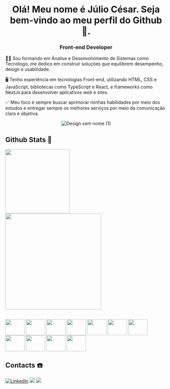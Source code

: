 <h1 align="center">Olá! Meu nome é Júlio César. Seja bem-vindo ao meu perfil do Github 👋.</h1> 
<h3 align="center">Front-end Developer</h3>


👨‍💻 Sou formando em Ánalise e Desenvolvimento de Sistemas como Tecnólogo, me dedico  em construir soluções que equilibrem desempenho, design e usabilidade.

🖥️ Tenho experiência em tecnologias Front-end, utilizando HTML, CSS e JavaScript, bibliotecas como TypeScript e React, e frameworks como NextJs para desenvolver aplicativos web e sites.

✅ Meu foco é sempre buscar aprimorar minhas habilidades por meio dos estudos e entregar sempre os melhores serviços por meio da comunicação clara e objetiva. 

<div align="center">

  ![Design sem nome (1)](https://github.com/user-attachments/assets/38a04f06-6a90-4588-89e0-fa65ef74f464)
</div>
<h2 align="left">Github Stats 🧮</h2> 

<div>
  <img height="200cm" src="https://github-readme-stats.vercel.app/api?username=Juliovsk1&show_icons=true&theme=tokyonight"/> <br>
  <img height="300cm" src="https://github-readme-stats.vercel.app/api/top-langs/?username=Juliovsk1&layout=pie&theme=tokyonight"/>
</div>

##
<div> 
  <img align="center" height="50" width="60" src="https://cdn.jsdelivr.net/gh/devicons/devicon@latest/icons/css3/css3-original.svg" />
  <img align="center" height="50" width="60" src="https://cdn.jsdelivr.net/gh/devicons/devicon@latest/icons/html5/html5-original.svg" />
  <img align="center" height="50" width="60" src="https://cdn.jsdelivr.net/gh/devicons/devicon@latest/icons/javascript/javascript-original.svg" />
  <img align="center" height="50" width="60" src="https://cdn.jsdelivr.net/gh/devicons/devicon@latest/icons/python/python-original.svg" />
  <img align="center" height="50" width="60" src="https://cdn.jsdelivr.net/gh/devicons/devicon@latest/icons/typescript/typescript-original.svg" />
  <img align="center" height="50" width="60" src="https://cdn.jsdelivr.net/gh/devicons/devicon@latest/icons/nextjs/nextjs-original.svg" />
  <img align="center" height="50" width="60" src="https://cdn.jsdelivr.net/gh/devicons/devicon@latest/icons/git/git-original.svg" />
  <img align="center" height="50" width="60" src="https://cdn.jsdelivr.net/gh/devicons/devicon@latest/icons/githubactions/githubactions-original.svg" />
  <img align="center" height="50" width="60" src="https://cdn.jsdelivr.net/gh/devicons/devicon@latest/icons/linux/linux-original.svg" />
  <img align="center" height="50" width="60" src="https://cdn.jsdelivr.net/gh/devicons/devicon@latest/icons/amazonwebservices/amazonwebservices-original-wordmark.svg" />
  <img align="center" height="50" width="60" src="https://cdn.jsdelivr.net/gh/devicons/devicon@latest/icons/figma/figma-original.svg" />
</div>


##

<h2 align="left">Contacts ☎️</h2>
<div>
  
  [![LinkedIn](https://img.shields.io/badge/linkedin-0A66C2?style=for-the-badge&logo=linkedin&logoColor=white)](http://www.linkedin.com/in/juliomaricaua)
<a href = "mailto:jcezarmaricaua@gmail.com"><img src="https://img.shields.io/badge/Gmail-D14836?style=for-the-badge&logo=gmail&logoColor=white" target="_blank"></a>
<a href="https://api.whatsapp.com/send?l=pt_BR&phone=5592985437732" target="_blank"><img src="https://img.shields.io/badge/WhatsApp-25D366?style=for-the-badge&logo=whatsapp&logoColor=white" target="_blank"></a>
</div>



